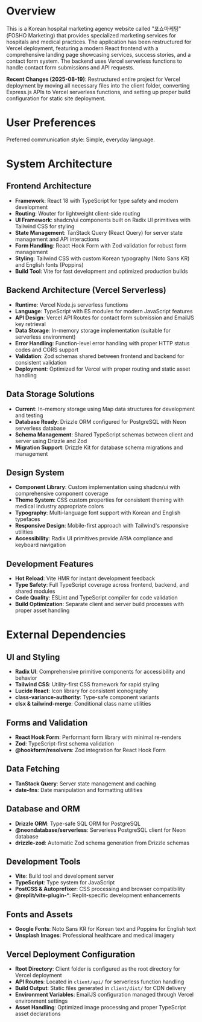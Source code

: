 # Overview

This is a Korean hospital marketing agency website called "포쇼마케팅" (FOSHO Marketing) that provides specialized marketing services for hospitals and medical practices. The application has been restructured for Vercel deployment, featuring a modern React frontend with a comprehensive landing page showcasing services, success stories, and a contact form system. The backend uses Vercel serverless functions to handle contact form submissions and API requests.

**Recent Changes (2025-08-19)**: Restructured entire project for Vercel deployment by moving all necessary files into the client folder, converting Express.js APIs to Vercel serverless functions, and setting up proper build configuration for static site deployment.

# User Preferences

Preferred communication style: Simple, everyday language.

# System Architecture

## Frontend Architecture
- **Framework**: React 18 with TypeScript for type safety and modern development
- **Routing**: Wouter for lightweight client-side routing
- **UI Framework**: shadcn/ui components built on Radix UI primitives with Tailwind CSS for styling
- **State Management**: TanStack Query (React Query) for server state management and API interactions
- **Form Handling**: React Hook Form with Zod validation for robust form management
- **Styling**: Tailwind CSS with custom Korean typography (Noto Sans KR) and English fonts (Poppins)
- **Build Tool**: Vite for fast development and optimized production builds

## Backend Architecture (Vercel Serverless)
- **Runtime**: Vercel Node.js serverless functions
- **Language**: TypeScript with ES modules for modern JavaScript features
- **API Design**: Vercel API Routes for contact form submission and EmailJS key retrieval
- **Data Storage**: In-memory storage implementation (suitable for serverless environment)
- **Error Handling**: Function-level error handling with proper HTTP status codes and CORS support
- **Validation**: Zod schemas shared between frontend and backend for consistent validation
- **Deployment**: Optimized for Vercel with proper routing and static asset handling

## Data Storage Solutions
- **Current**: In-memory storage using Map data structures for development and testing
- **Database Ready**: Drizzle ORM configured for PostgreSQL with Neon serverless database
- **Schema Management**: Shared TypeScript schemas between client and server using Drizzle and Zod
- **Migration Support**: Drizzle Kit for database schema migrations and management

## Design System
- **Component Library**: Custom implementation using shadcn/ui with comprehensive component coverage
- **Theme System**: CSS custom properties for consistent theming with medical industry appropriate colors
- **Typography**: Multi-language font support with Korean and English typefaces
- **Responsive Design**: Mobile-first approach with Tailwind's responsive utilities
- **Accessibility**: Radix UI primitives provide ARIA compliance and keyboard navigation

## Development Features
- **Hot Reload**: Vite HMR for instant development feedback
- **Type Safety**: Full TypeScript coverage across frontend, backend, and shared modules
- **Code Quality**: ESLint and TypeScript compiler for code validation
- **Build Optimization**: Separate client and server build processes with proper asset handling

# External Dependencies

## UI and Styling
- **Radix UI**: Comprehensive primitive components for accessibility and behavior
- **Tailwind CSS**: Utility-first CSS framework for rapid styling
- **Lucide React**: Icon library for consistent iconography
- **class-variance-authority**: Type-safe component variants
- **clsx & tailwind-merge**: Conditional class name utilities

## Forms and Validation
- **React Hook Form**: Performant form library with minimal re-renders
- **Zod**: TypeScript-first schema validation
- **@hookform/resolvers**: Zod integration for React Hook Form

## Data Fetching
- **TanStack Query**: Server state management and caching
- **date-fns**: Date manipulation and formatting utilities

## Database and ORM
- **Drizzle ORM**: Type-safe SQL ORM for PostgreSQL
- **@neondatabase/serverless**: Serverless PostgreSQL client for Neon database
- **drizzle-zod**: Automatic Zod schema generation from Drizzle schemas

## Development Tools
- **Vite**: Build tool and development server
- **TypeScript**: Type system for JavaScript
- **PostCSS & Autoprefixer**: CSS processing and browser compatibility
- **@replit/vite-plugin-***: Replit-specific development enhancements

## Fonts and Assets
- **Google Fonts**: Noto Sans KR for Korean text and Poppins for English text
- **Unsplash Images**: Professional healthcare and medical imagery

## Vercel Deployment Configuration
- **Root Directory**: Client folder is configured as the root directory for Vercel deployment
- **API Routes**: Located in `client/api/` for serverless function handling
- **Build Output**: Static files generated in `client/dist/` for CDN delivery
- **Environment Variables**: EmailJS configuration managed through Vercel environment settings
- **Asset Handling**: Optimized image processing and proper TypeScript asset declarations